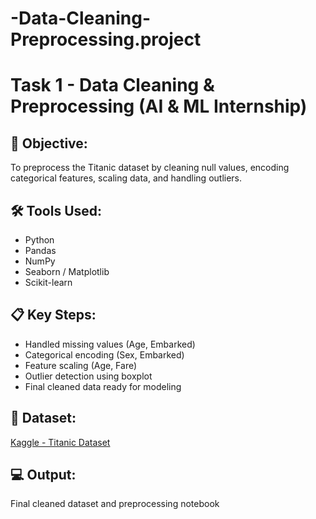 # -Data-Cleaning-Preprocessing.project
# Task 1 - Data Cleaning & Preprocessing (AI & ML Internship)

## 📌 Objective:
To preprocess the Titanic dataset by cleaning null values, encoding categorical features, scaling data, and handling outliers.

## 🛠 Tools Used:
- Python
- Pandas
- NumPy
- Seaborn / Matplotlib
- Scikit-learn

## 📋 Key Steps:
- Handled missing values (Age, Embarked)
- Categorical encoding (Sex, Embarked)
- Feature scaling (Age, Fare)
- Outlier detection using boxplot
- Final cleaned data ready for modeling

## 🔗 Dataset:
[Kaggle - Titanic Dataset](https://www.kaggle.com/datasets/yasserh/titanic-dataset)

## 💻 Output:
Final cleaned dataset and preprocessing notebook
